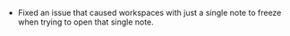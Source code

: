- Fixed an issue that caused workspaces with just a single note to freeze when trying to open that single note.